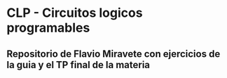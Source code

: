 # CLP - Circuitos logicos programables 

## Repositorio de Flavio Miravete con ejercicios de la guia y el TP final de la materia
